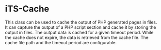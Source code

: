 # iTS-Cache
This class can be used to cache the output of PHP generated pages in files.  It can capture the output of a PHP script section and cache it by storing the output in files.  The output data is cached for a given timeout period. While the cache does not expire, the data is retrieved from the cache file.  The cache file path and the timeout period are configurable.
